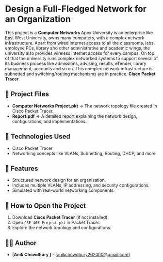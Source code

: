 # Design a Full-Fledged Network for an Organization

This project is a **Computer Networks** Apex University is an enterprise like East West University, owns many computers, with a
complex network infrastructure. Apart from wired internet access to all the classrooms,
labs, employee PCs, library and other administrative and academic wings, the university
also provides wireless internet access for every campus. On top of that the university runs
complex networked systems to support several of its business process like admissions,
advising, results, eTender, library management, accounts and so on.
This complex network infrastructure is subnetted and switching/routing mechanisms are
in practice. **Cisco Packet Tracer**.

## 📂 Project Files
- **Computer Networks Project.pkt** → The network topology file created in Cisco Packet Tracer.
- **Report.pdf** → A detailed report explaining the network design, configurations, and implementations.

## 🔧 Technologies Used
- Cisco Packet Tracer
- Networking concepts like VLANs, Subnetting, Routing, DHCP, and more

## 🚀 Features
- Structured network design for an organization.
- Includes multiple VLANs, IP addressing, and security configurations.
- Simulated with real-world networking components.

## 📖 How to Open the Project
1. Download **Cisco Packet Tracer** (if not installed).
2. Open `CSE 405 Project.pkt` in Packet Tracer.
3. Explore the network topology and configurations.

## 👨‍💻 Author
- **[Anik Chowdhury ]** - [anikchowdhury262000@gmail.com]
